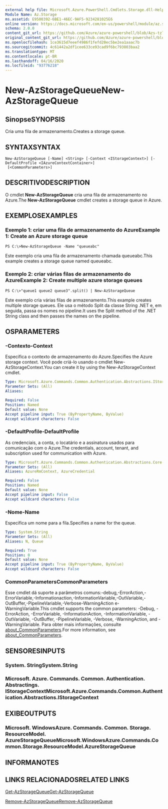 ```yaml
---
external help file: Microsoft.Azure.PowerShell.Cmdlets.Storage.dll-Help.xml
Module Name: Az.Storage
ms.assetid: E9500392-6BE1-46EC-9AF5-9234281025E6
online version: https://docs.microsoft.com/en-us/powershell/module/az.storage/new-azstoragequeue
schema: 2.0.0
content_git_url: https://github.com/Azure/azure-powershell/blob/Azs-tzl/src/Storage/Storage.Management/help/New-AzStorageQueue.md
original_content_git_url: https://github.com/Azure/azure-powershell/blob/Azs-tzl/src/Storage/Storage.Management/help/New-AzStorageQueue.md
ms.openlocfilehash: 1ce3615d7eeef4986f1fefd20ec5be2ea1aaac7b
ms.sourcegitcommit: 4c61442a2df1cee633ce93cad9f6bc793803baa2
ms.translationtype: MT
ms.contentlocale: pt-BR
ms.lasthandoff: 04/16/2020
ms.locfileid: "93776218"
---
```

# <span data-ttu-id="2cb2a-101">New-AzStorageQueue</span><span class="sxs-lookup"><span data-stu-id="2cb2a-101">New-AzStorageQueue</span></span>

## <span data-ttu-id="2cb2a-102">Sinopse</span><span class="sxs-lookup"><span data-stu-id="2cb2a-102">SYNOPSIS</span></span>
<span data-ttu-id="2cb2a-103">Cria uma fila de armazenamento.</span><span class="sxs-lookup"><span data-stu-id="2cb2a-103">Creates a storage queue.</span></span>

## <span data-ttu-id="2cb2a-104">SYNTAX</span><span class="sxs-lookup"><span data-stu-id="2cb2a-104">SYNTAX</span></span>

```
New-AzStorageQueue [-Name] <String> [-Context <IStorageContext>] [-DefaultProfile <IAzureContextContainer>]
 [<CommonParameters>]
```

## <span data-ttu-id="2cb2a-105">DESCRITIVO</span><span class="sxs-lookup"><span data-stu-id="2cb2a-105">DESCRIPTION</span></span>
<span data-ttu-id="2cb2a-106">O cmdlet **New-AzStorageQueue** cria uma fila de armazenamento no Azure.</span><span class="sxs-lookup"><span data-stu-id="2cb2a-106">The **New-AzStorageQueue** cmdlet creates a storage queue in Azure.</span></span>

## <span data-ttu-id="2cb2a-107">EXEMPLOS</span><span class="sxs-lookup"><span data-stu-id="2cb2a-107">EXAMPLES</span></span>

### <span data-ttu-id="2cb2a-108">Exemplo 1: criar uma fila de armazenamento do Azure</span><span class="sxs-lookup"><span data-stu-id="2cb2a-108">Example 1: Create an Azure storage queue</span></span>
```
PS C:\>New-AzStorageQueue -Name "queueabc"
```

<span data-ttu-id="2cb2a-109">Este exemplo cria uma fila de armazenamento chamada queueabc.</span><span class="sxs-lookup"><span data-stu-id="2cb2a-109">This example creates a storage queue named queueabc.</span></span>

### <span data-ttu-id="2cb2a-110">Exemplo 2: criar várias filas de armazenamento do Azure</span><span class="sxs-lookup"><span data-stu-id="2cb2a-110">Example 2: Create multiple azure storage queues</span></span>
```
PS C:\>"queue1 queue2 queue3".split() | New-AzStorageQueue
```

<span data-ttu-id="2cb2a-111">Este exemplo cria várias filas de armazenamento.</span><span class="sxs-lookup"><span data-stu-id="2cb2a-111">This example creates multiple storage queues.</span></span>
<span data-ttu-id="2cb2a-112">Ele usa o método Split da classe String .NET e, em seguida, passa os nomes no pipeline.</span><span class="sxs-lookup"><span data-stu-id="2cb2a-112">It uses the Split method of the .NET String class and then passes the names on the pipeline.</span></span>

## <span data-ttu-id="2cb2a-113">OS</span><span class="sxs-lookup"><span data-stu-id="2cb2a-113">PARAMETERS</span></span>

### <span data-ttu-id="2cb2a-114">-Contexto</span><span class="sxs-lookup"><span data-stu-id="2cb2a-114">-Context</span></span>
<span data-ttu-id="2cb2a-115">Especifica o contexto de armazenamento do Azure.</span><span class="sxs-lookup"><span data-stu-id="2cb2a-115">Specifies the Azure storage context.</span></span>
<span data-ttu-id="2cb2a-116">Você pode criá-lo usando o cmdlet New-AzStorageContext.</span><span class="sxs-lookup"><span data-stu-id="2cb2a-116">You can create it by using the New-AzStorageContext cmdlet.</span></span>

```yaml
Type: Microsoft.Azure.Commands.Common.Authentication.Abstractions.IStorageContext
Parameter Sets: (All)
Aliases:

Required: False
Position: Named
Default value: None
Accept pipeline input: True (ByPropertyName, ByValue)
Accept wildcard characters: False
```

### <span data-ttu-id="2cb2a-117">-DefaultProfile</span><span class="sxs-lookup"><span data-stu-id="2cb2a-117">-DefaultProfile</span></span>
<span data-ttu-id="2cb2a-118">As credenciais, a conta, o locatário e a assinatura usados para comunicação com o Azure.</span><span class="sxs-lookup"><span data-stu-id="2cb2a-118">The credentials, account, tenant, and subscription used for communication with Azure.</span></span>

```yaml
Type: Microsoft.Azure.Commands.Common.Authentication.Abstractions.Core.IAzureContextContainer
Parameter Sets: (All)
Aliases: AzureRmContext, AzureCredential

Required: False
Position: Named
Default value: None
Accept pipeline input: False
Accept wildcard characters: False
```

### <span data-ttu-id="2cb2a-119">-Nome</span><span class="sxs-lookup"><span data-stu-id="2cb2a-119">-Name</span></span>
<span data-ttu-id="2cb2a-120">Especifica um nome para a fila.</span><span class="sxs-lookup"><span data-stu-id="2cb2a-120">Specifies a name for the queue.</span></span>

```yaml
Type: System.String
Parameter Sets: (All)
Aliases: N, Queue

Required: True
Position: 0
Default value: None
Accept pipeline input: True (ByPropertyName, ByValue)
Accept wildcard characters: False
```

### <span data-ttu-id="2cb2a-121">CommonParameters</span><span class="sxs-lookup"><span data-stu-id="2cb2a-121">CommonParameters</span></span>
<span data-ttu-id="2cb2a-122">Esse cmdlet dá suporte a parâmetros comuns:-debug,-ErrorAction,-ErrorVariable,-Informationaction,-InformationVariable,-OutVariable,-OutBuffer,-PipelineVariable,-Verbose-WarningAction e-WarningVariable.</span><span class="sxs-lookup"><span data-stu-id="2cb2a-122">This cmdlet supports the common parameters: -Debug, -ErrorAction, -ErrorVariable, -InformationAction, -InformationVariable, -OutVariable, -OutBuffer, -PipelineVariable, -Verbose, -WarningAction, and -WarningVariable.</span></span> <span data-ttu-id="2cb2a-123">Para obter mais informações, consulte [about_CommonParameters](http://go.microsoft.com/fwlink/?LinkID=113216).</span><span class="sxs-lookup"><span data-stu-id="2cb2a-123">For more information, see [about_CommonParameters](http://go.microsoft.com/fwlink/?LinkID=113216).</span></span>

## <span data-ttu-id="2cb2a-124">SENSORES</span><span class="sxs-lookup"><span data-stu-id="2cb2a-124">INPUTS</span></span>

### <span data-ttu-id="2cb2a-125">System. String</span><span class="sxs-lookup"><span data-stu-id="2cb2a-125">System.String</span></span>

### <span data-ttu-id="2cb2a-126">Microsoft. Azure. Commands. Common. Authentication. Abstractings. IStorageContext</span><span class="sxs-lookup"><span data-stu-id="2cb2a-126">Microsoft.Azure.Commands.Common.Authentication.Abstractions.IStorageContext</span></span>

## <span data-ttu-id="2cb2a-127">EXIBE</span><span class="sxs-lookup"><span data-stu-id="2cb2a-127">OUTPUTS</span></span>

### <span data-ttu-id="2cb2a-128">Microsoft. WindowsAzure. Commands. Common. Storage. ResourceModel. AzureStorageQueue</span><span class="sxs-lookup"><span data-stu-id="2cb2a-128">Microsoft.WindowsAzure.Commands.Common.Storage.ResourceModel.AzureStorageQueue</span></span>

## <span data-ttu-id="2cb2a-129">INFORMA</span><span class="sxs-lookup"><span data-stu-id="2cb2a-129">NOTES</span></span>

## <span data-ttu-id="2cb2a-130">LINKS RELACIONADOS</span><span class="sxs-lookup"><span data-stu-id="2cb2a-130">RELATED LINKS</span></span>

[<span data-ttu-id="2cb2a-131">Get-AzStorageQueue</span><span class="sxs-lookup"><span data-stu-id="2cb2a-131">Get-AzStorageQueue</span></span>](./Get-AzStorageQueue.md)

[<span data-ttu-id="2cb2a-132">Remove-AzStorageQueue</span><span class="sxs-lookup"><span data-stu-id="2cb2a-132">Remove-AzStorageQueue</span></span>](./Remove-AzStorageQueue.md)


